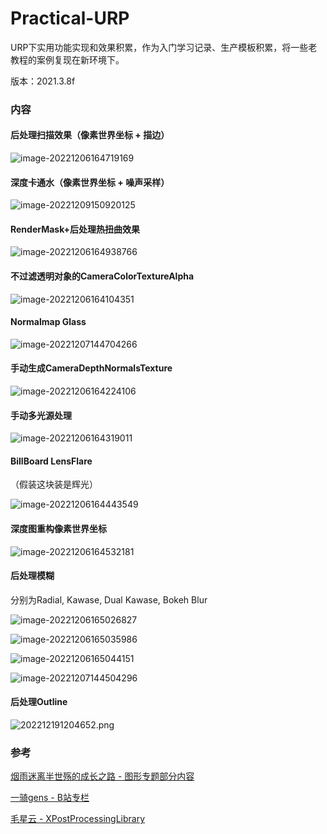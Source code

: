 # Practical-URP

URP下实用功能实现和效果积累，作为入门学习记录、生产模板积累，将一些老教程的案例复现在新环境下。

版本：2021.3.8f

### 内容

#### 后处理扫描效果（像素世界坐标 + 描边）

![image-20221206164719169](https://s2.loli.net/2022/12/07/n1GbXkudyNewVj5.png)

#### 深度卡通水（像素世界坐标 + 噪声采样）

![image-20221209150920125](https://s2.loli.net/2022/12/09/vwAMEfsznkbIQt7.png)



#### RenderMask+后处理热扭曲效果

![image-20221206164938766](https://s2.loli.net/2022/12/07/n4Y7UaRl3KfXCAO.png)

#### 不过滤透明对象的CameraColorTextureAlpha

![image-20221206164104351](https://s2.loli.net/2022/12/07/7GdyTRiQEW4zuMO.png)

#### Normalmap Glass

![image-20221207144704266](https://s2.loli.net/2022/12/07/tVguLaNpY71jZ2y.png)

#### 手动生成CameraDepthNormalsTexture

![image-20221206164224106](https://s2.loli.net/2022/12/07/hgreb6QjwPpVAxD.png)

#### 手动多光源处理

![image-20221206164319011](https://s2.loli.net/2022/12/07/aWTBoyb1ps69rG4.png)

#### BillBoard LensFlare

（假装这块装是辉光）

![image-20221206164443549](https://s2.loli.net/2022/12/07/pvj9iUIO6PeqNLK.png)

#### 深度图重构像素世界坐标

![image-20221206164532181](https://s2.loli.net/2022/12/07/n93GXvQxfg1OTUe.png)

#### 后处理模糊

分别为Radial, Kawase, Dual Kawase, Bokeh Blur

![image-20221206165026827](https://s2.loli.net/2022/12/07/rMpck9bReB4xd81.png)

![image-20221206165035986](https://s2.loli.net/2022/12/07/lQU2Frm4ZwvSfty.png)

![image-20221206165044151](https://s2.loli.net/2022/12/07/hwbcIXugW3zOTki.png)

![image-20221207144504296](https://s2.loli.net/2022/12/07/xvQC7HUe1hLTsft.png)

#### 后处理Outline

![202212191204652.png](https://s2.loli.net/2022/12/19/BDfkm4auvOV5bQU.png)

### 参考

[烟雨迷离半世殇的成长之路 - 图形专题部分内容](https://www.lfzxb.top/categories/%E5%9B%BE%E5%BD%A2%E6%B8%B2%E6%9F%93/)

[一骑gens - B站专栏](https://space.bilibili.com/5863867/article)

[毛星云 - XPostProcessingLibrary](https://github.com/QianMo/X-PostProcessing-Library)

